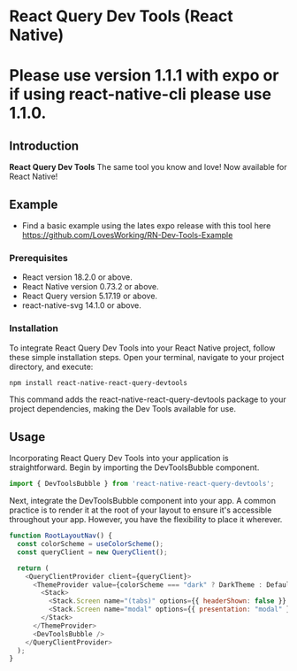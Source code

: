 # React Query Dev Tools (React Native)

  # Please use version 1.1.1 with expo or if using react-native-cli please use 1.1.0.
  
## Introduction

**React Query Dev Tools** The same tool you know and love! Now available for React Native!

## Example 
- Find a basic example using the lates expo release with this tool here https://github.com/LovesWorking/RN-Dev-Tools-Example

### Prerequisites
- React version 18.2.0 or above.
- React Native version 0.73.2 or above.
- React Query version 5.17.19 or above.
- react-native-svg 14.1.0 or above.
  
### Installation

To integrate React Query Dev Tools into your React Native project, follow these simple installation steps. Open your terminal, navigate to your project directory, and execute:

```bash
npm install react-native-react-query-devtools
```
This command adds the react-native-react-query-devtools package to your project dependencies, making the Dev Tools available for use.

## Usage
Incorporating React Query Dev Tools into your application is straightforward. Begin by importing the DevToolsBubble component.
```javascript
import { DevToolsBubble } from 'react-native-react-query-devtools';
```

Next, integrate the DevToolsBubble component into your app. A common practice is to render it at the root of your layout to ensure it's accessible throughout your app. However, you have the flexibility to place it wherever.
  
```javascript
function RootLayoutNav() {
  const colorScheme = useColorScheme();
  const queryClient = new QueryClient();

  return (
    <QueryClientProvider client={queryClient}>
      <ThemeProvider value={colorScheme === "dark" ? DarkTheme : DefaultTheme}>
        <Stack>
          <Stack.Screen name="(tabs)" options={{ headerShown: false }} />
          <Stack.Screen name="modal" options={{ presentation: "modal" }} />
        </Stack>
      </ThemeProvider>
      <DevToolsBubble />
    </QueryClientProvider>
  );
}
```
